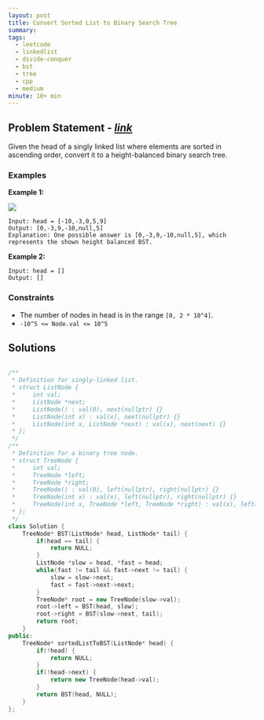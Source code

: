 ```yaml
---
layout: post
title: Convert Sorted List to Binary Search Tree
summary:
tags:
  - leetcode
  - linkedlist
  - divide-conquer
  - bst
  - tree
  - cpp
  - medium
minute: 10+ min
---
```


## Problem Statement - [_link_](https://leetcode.com/problems/convert-sorted-list-to-binary-search-tree/description/)

Given the head of a singly linked list where elements are sorted in ascending order, convert it to a height-balanced binary search tree.


### Examples

**Example 1:**  

<img src="https://assets.leetcode.com/uploads/2020/08/17/linked.jpg">

```
Input: head = [-10,-3,0,5,9]
Output: [0,-3,9,-10,null,5]
Explanation: One possible answer is [0,-3,9,-10,null,5], which represents the shown height balanced BST.
```

**Example 2:**  

```
Input: head = []
Output: []
```

### Constraints

- The number of nodes in head is in the range `[0, 2 * 10^4]`.
- `-10^5 <= Node.val <= 10^5`

## Solutions

```cpp

/**
 * Definition for singly-linked list.
 * struct ListNode {
 *     int val;
 *     ListNode *next;
 *     ListNode() : val(0), next(nullptr) {}
 *     ListNode(int x) : val(x), next(nullptr) {}
 *     ListNode(int x, ListNode *next) : val(x), next(next) {}
 * };
 */
/**
 * Definition for a binary tree node.
 * struct TreeNode {
 *     int val;
 *     TreeNode *left;
 *     TreeNode *right;
 *     TreeNode() : val(0), left(nullptr), right(nullptr) {}
 *     TreeNode(int x) : val(x), left(nullptr), right(nullptr) {}
 *     TreeNode(int x, TreeNode *left, TreeNode *right) : val(x), left(left), right(right) {}
 * };
 */
class Solution {
    TreeNode* BST(ListNode* head, ListNode* tail) {
        if(head == tail) {
            return NULL;
        }
        ListNode *slow = head, *fast = head;
        while(fast != tail && fast->next != tail) {
            slow = slow->next;
            fast = fast->next->next;
        }
        TreeNode* root = new TreeNode(slow->val);
        root->left = BST(head, slow);
        root->right = BST(slow->next, tail);
        return root;
    }
public:
    TreeNode* sortedListToBST(ListNode* head) {
        if(!head) {
            return NULL;
        }
        if(!head->next) {
            return new TreeNode(head->val);
        }
        return BST(head, NULL);
    }
};

```
